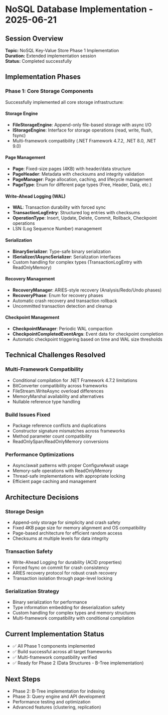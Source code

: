 # NoSQL Database Implementation - 2025-06-21

## Session Overview
**Topic:** NoSQL Key-Value Store Phase 1 Implementation  
**Duration:** Extended implementation session  
**Status:** Completed successfully

## Implementation Phases

### Phase 1: Core Storage Components
Successfully implemented all core storage infrastructure:

#### Storage Engine
- **FileStorageEngine**: Append-only file-based storage with async I/O
- **IStorageEngine**: Interface for storage operations (read, write, flush, fsync)
- Multi-framework compatibility (.NET Framework 4.7.2, .NET 8.0, .NET 9.0)

#### Page Management
- **Page**: Fixed-size pages (4KB) with header/data structure
- **PageHeader**: Metadata with checksums and integrity validation
- **PageManager**: Page allocation, caching, and lifecycle management
- **PageType**: Enum for different page types (Free, Header, Data, etc.)

#### Write-Ahead Logging (WAL)
- **WAL**: Transaction durability with forced sync
- **TransactionLogEntry**: Structured log entries with checksums
- **OperationType**: Insert, Update, Delete, Commit, Rollback, Checkpoint operations
- LSN (Log Sequence Number) management

#### Serialization
- **BinarySerializer**: Type-safe binary serialization
- **ISerializer/IAsyncSerializer**: Serialization interfaces
- Custom handling for complex types (TransactionLogEntry with ReadOnlyMemory<byte>)

#### Recovery Management
- **RecoveryManager**: ARIES-style recovery (Analysis/Redo/Undo phases)
- **RecoveryPhase**: Enum for recovery phases
- Automatic crash recovery and transaction rollback
- Uncommitted transaction detection and cleanup

#### Checkpoint Management
- **CheckpointManager**: Periodic WAL compaction
- **CheckpointCompletedEventArgs**: Event data for checkpoint completion
- Automatic checkpoint triggering based on time and WAL size thresholds

## Technical Challenges Resolved

### Multi-Framework Compatibility
- Conditional compilation for .NET Framework 4.7.2 limitations
- BitConverter compatibility across frameworks
- FileStream.WriteAsync overload differences
- MemoryMarshal availability and alternatives
- Nullable reference type handling

### Build Issues Fixed
- Package reference conflicts and duplications
- Constructor signature mismatches across frameworks
- Method parameter count compatibility
- ReadOnlySpan/ReadOnlyMemory conversions

### Performance Optimizations
- Async/await patterns with proper ConfigureAwait usage
- Memory-safe operations with ReadOnlyMemory<byte>
- Thread-safe implementations with appropriate locking
- Efficient page caching and management

## Architecture Decisions

### Storage Design
- Append-only storage for simplicity and crash safety
- Fixed 4KB page size for memory alignment and OS compatibility
- Page-based architecture for efficient random access
- Checksums at multiple levels for data integrity

### Transaction Safety
- Write-Ahead Logging for durability (ACID properties)
- Forced fsync on commit for crash consistency
- ARIES recovery protocol for robust crash recovery
- Transaction isolation through page-level locking

### Serialization Strategy
- Binary serialization for performance
- Type information embedding for deserialization safety
- Custom handling for complex types and memory structures
- Multi-framework compatibility with conditional compilation

## Current Implementation Status
- ✅ All Phase 1 components implemented
- ✅ Build successful across all target frameworks
- ✅ Multi-framework compatibility verified
- ✅ Ready for Phase 2 (Data Structures - B-Tree implementation)

## Next Steps
- Phase 2: B-Tree implementation for indexing
- Phase 3: Query engine and API development
- Performance testing and optimization
- Advanced features (clustering, replication)